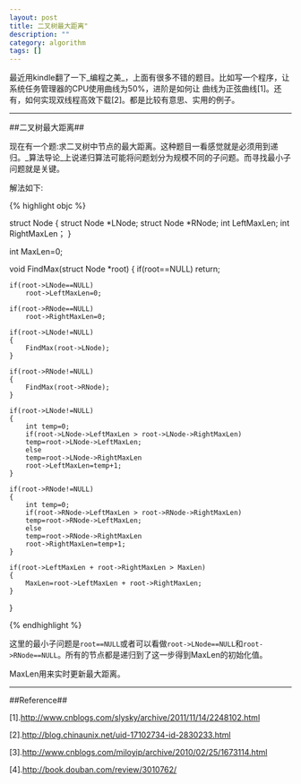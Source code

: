 ```yaml
---
layout: post
title: 二叉树最大距离"
description: ""
category: algorithm
tags: []
---
```


最近用kindle翻了一下_编程之美_，上面有很多不错的题目。比如写一个程序，让系统任务管理器的CPU使用曲线为50%，进阶是如何让
曲线为正弦曲线[1]。还有，如何实现双线程高效下载[2]。都是比较有意思、实用的例子。

-----------------------------------------------------------


##二叉树最大距离##

现在有一个题:求二叉树中节点的最大距离。这种题目一看感觉就是必须用到递归。_算法导论_上说递归算法可能将问题划分为规模不同的子问题。而寻找最小子问题就是关键。

解法如下:

{% highlight objc %}

struct Node
{
struct Node *LNode;
struct Node *RNode;
int LeftMaxLen;
int RightMaxLen；
}

int MaxLen=0;

void FindMax(struct Node *root)
{
    if(root==NULL)
        return;

    if(root->LNode==NULL)
	    root->LeftMaxLen=0;

	if(root->RNode==NULL)
	    root->RightMaxLen=0;

	if(root->LNode!=NULL)
	{
	    FindMax(root->LNode);
	}

	if(root->RNode!=NULL)
	{
	    FindMax(root->RNode);
	}

	if(root->LNode!=NULL)
	{
	    int temp=0;
	    if(root->LNode->LeftMaxLen > root->LNode->RightMaxLen)
	    temp=root->LNode->LeftMaxLen;
	    else
	    temp=root->LNode->RightMaxLen
	    root->LeftMaxLen=temp+1;
	}

	if(root->RNode!=NULL)
	{
	    int temp=0;
	    if(root->RNode->LeftMaxLen > root->RNode->RightMaxLen)
	    temp=root->RNode->LeftMaxLen;
	    else
	    temp=root->RNode->RightMaxLen
	    root->RightMaxLen=temp+1;
	}

	if(root->LeftMaxLen + root->RightMaxLen > MaxLen)
	{
	    MaxLen=root->LeftMaxLen + root->RightMaxLen;
	}
}

{% endhighlight %}

这里的最小子问题是`root==NULL`或者可以看做`root->LNode==NULL`和`root->RNode==NULL`。所有的节点都是递归到了这一步得到MaxLen的初始化值。

MaxLen用来实时更新最大距离。

--------------------------------------------------------------------

##Reference##

[1].http://www.cnblogs.com/slysky/archive/2011/11/14/2248102.html

[2].http://blog.chinaunix.net/uid-17102734-id-2830233.html

[3].http://www.cnblogs.com/miloyip/archive/2010/02/25/1673114.html

[4].http://book.douban.com/review/3010762/
